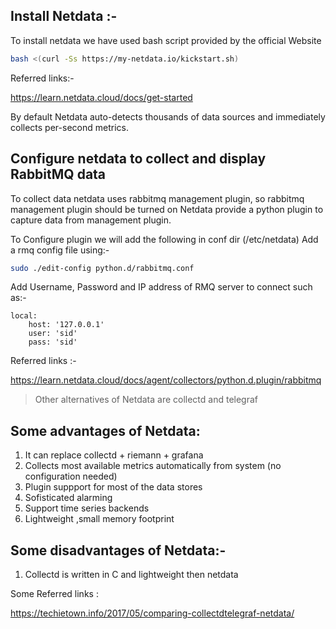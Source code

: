 ## Install Netdata :-

To install netdata we have used bash script provided by the official Website
```bash
bash <(curl -Ss https://my-netdata.io/kickstart.sh)
```
Referred links:-

https://learn.netdata.cloud/docs/get-started

By default Netdata auto-detects thousands of data sources and immediately collects per-second metrics.

## Configure netdata to collect and display RabbitMQ data

To collect data netdata uses rabbitmq management plugin, so rabbitmq management plugin should be turned on
Netdata provide a python plugin to capture data from management plugin.

To Configure plugin we will add the following in conf dir (/etc/netdata)
Add a rmq config file using:-
```bash    
sudo ./edit-config python.d/rabbitmq.conf
```

Add Username, Password and IP address of RMQ server to connect such as:-

    local:
        host: '127.0.0.1'
        user: 'sid'
        pass: 'sid'

Referred links :-

https://learn.netdata.cloud/docs/agent/collectors/python.d.plugin/rabbitmq

>Other alternatives of Netdata are collectd and telegraf

## Some advantages of Netdata:

1. It can replace collectd + riemann + grafana
2. Collects most available metrics automatically from system (no configuration needed)
3. Plugin suppport for most of the data stores
4. Sofisticated alarming
5. Support time series backends
6. Lightweight ,small memory footprint

## Some disadvantages of Netdata:-

1. Collectd is written in C and lightweight then netdata


Some Referred links :

https://techietown.info/2017/05/comparing-collectdtelegraf-netdata/


